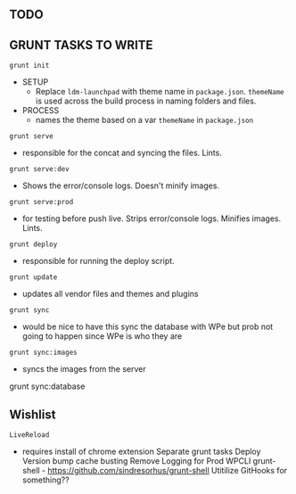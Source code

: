 ## TODO

## GRUNT TASKS TO WRITE

`grunt init`
+ SETUP
  + Replace `ldm-launchpad` with theme name in `package.json`. `themeName` is used across the build process in naming folders and files.
+ PROCESS
  + names the theme based on a var `themeName` in `package.json`

`grunt serve`
+ responsible for the concat and syncing the files. Lints.

`grunt serve:dev`
+ Shows the error/console logs. Doesn't minify images.

`grunt serve:prod`
+ for testing before push live. Strips error/console logs. Minifies images. Lints.

`grunt deploy`
+ responsible for running the deploy script.

`grunt update`
+ updates all vendor files and themes and plugins

`grunt sync`
+ would be nice to have this sync the database with WPe but prob not going to happen since WPe is who they are

`grunt sync:images`
+ syncs the images from the server

grunt sync:database

## Wishlist
`LiveReload`
+ requires install of chrome extension
Separate grunt tasks
Deploy
Version bump cache busting
Remove Logging for Prod
WPCLI
grunt-shell - https://github.com/sindresorhus/grunt-shell
Utitilize GitHooks for something??
